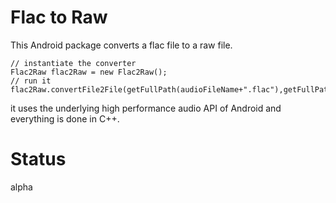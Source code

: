 # Flac to Raw

This Android package converts a flac file to a raw file.

```
// instantiate the converter
Flac2Raw flac2Raw = new Flac2Raw();
// run it
flac2Raw.convertFile2File(getFullPath(audioFileName+".flac"),getFullPath(audioFileName+".raw"));
```

it uses the underlying high performance audio API of Android and everything is done in C++.

# Status

alpha

